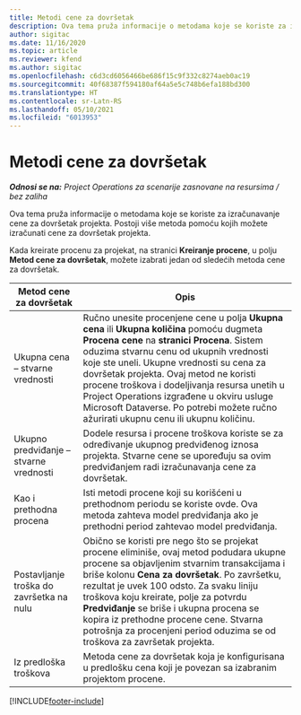 ```yaml
---
title: Metodi cene za dovršetak
description: Ova tema pruža informacije o metodama koje se koriste za izračunavanje cene za dovršetak projekta.
author: sigitac
ms.date: 11/16/2020
ms.topic: article
ms.reviewer: kfend
ms.author: sigitac
ms.openlocfilehash: c6d3cd6056466be686f15c9f332c8274aeb0ac19
ms.sourcegitcommit: 40f68387f594180af64a5e5c748b6efa188bd300
ms.translationtype: HT
ms.contentlocale: sr-Latn-RS
ms.lasthandoff: 05/10/2021
ms.locfileid: "6013953"
---
```

# <a name="cost-to-complete-methods"></a>Metodi cene za dovršetak

_**Odnosi se na:** Project Operations za scenarije zasnovane na resursima / bez zaliha_

Ova tema pruža informacije o metodama koje se koriste za izračunavanje cene za dovršetak projekta. Postoji više metoda pomoću kojih možete izračunati cene za dovršetak projekta. 

Kada kreirate procenu za projekat, na stranici **Kreiranje procene**, u polju **Metod cene za dovršetak**, možete izabrati jedan od sledećih metoda cene za dovršetak.

| Metod cene za dovršetak    | Opis                                                                                                                                                                                                                                                                                                                                                                                                                                                                                        |
|------------------------------|----------------------------------------------------------------------------------------------------------------------------------------------------------------------------------------------------------------------------------------------------------------------------------------------------------------------------------------------------------------------------------------------------------------------------------------------------------------------------------------------------|
| Ukupna cena – stvarne vrednosti            | Ručno unesite procenjene cene u polja **Ukupna cena** ili **Ukupna količina** pomoću dugmeta **Procena cene** na **stranici Procena**. Sistem oduzima stvarnu cenu od ukupnih vrednosti koje ste uneli. Ukupne vrednosti su cena za dovršetak projekta. Ovaj metod ne koristi procene troškova i dodeljivanja resursa unetih u Project Operations izgrađene u okviru usluge Microsoft Dataverse. Po potrebi možete ručno ažurirati ukupnu cenu ili ukupnu količinu.  |
| Ukupno predviđanje – stvarne vrednosti        | Dodele resursa i procene troškova koriste se za određivanje ukupnog predviđenog iznosa projekta. Stvarne cene se upoređuju sa ovim predviđanjem radi izračunavanja cene za dovršetak.                                                                                                                                                                                                                                                                          |
| Kao i prethodna procena         | Isti metodi procene koji su korišćeni u prethodnom periodu se koriste ovde. Ova metoda zahteva model predviđanja ako je prethodni period zahtevao model predviđanja.                                                                                                                                                                                                                                                                                                                           |
| Postavljanje troška do završetka na nulu | Obično se koristi pre nego što se projekat procene eliminiše, ovaj metod podudara ukupne procene sa objavljenim stvarnim transakcijama i briše kolonu **Cena za dovršetak**. Po završetku, rezultat je uvek 100 odsto. Za svaku liniju troškova koju kreirate, polje za potvrdu **Predviđanje** se briše i ukupna procena se kopira iz prethodne procene cene. Stvarna potrošnja za procenjeni period oduzima se od troškova za završetak projekta.              |
| Iz predloška troškova           | Metoda cene za dovršetak koja je konfigurisana u predlošku cena koji je povezan sa izabranim projektom procene.                                                                                                                                                                                                                                                                                                                                                                          |


[!INCLUDE[footer-include](../includes/footer-banner.md)]